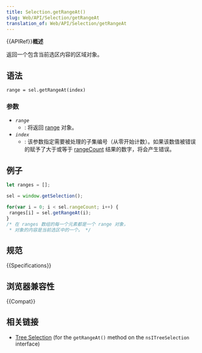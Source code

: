 ```yaml
---
title: Selection.getRangeAt()
slug: Web/API/Selection/getRangeAt
translation_of: Web/API/Selection/getRangeAt
---
```

{{APIRef}}**概述**

返回一个包含当前选区内容的区域对象。

## 语法

```plain
range = sel.getRangeAt(index)
```

### 参数

- _`range`_
  - : 将返回 [range](/en-US/docs/DOM/range) 对象。
- _`index`_
  - : 该参数指定需要被处理的子集编号（从零开始计数）。如果该数值被错误的赋予了大于或等于 [rangeCount](/en-US/docs/DOM/Selection/rangeCount) 结果的数字，将会产生错误。

## 例子

```js
let ranges = [];

sel = window.getSelection();

for(var i = 0; i < sel.rangeCount; i++) {
 ranges[i] = sel.getRangeAt(i);
}
/* 在 ranges 数组的每一个元素都是一个 range 对象，
 * 对象的内容是当前选区中的一个。 */
```

## 规范

{{Specifications}}

## 浏览器兼容性

{{Compat}}

## 相关链接

- [Tree Selection](/en-US/docs/XUL_Tutorial/Tree_Selection) (for the `getRangeAt()` method on the `nsITreeSelection` interface)
